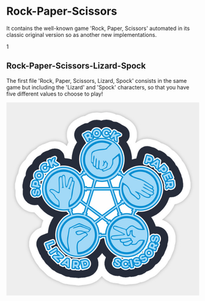 # Rock-Paper-Scissors

It contains the well-known game 'Rock, Paper, Scissors' automated in its classic original version so as another new implementations.


1

## Rock-Paper-Scissors-Lizard-Spock
The first file 'Rock, Paper, Scissors, Lizard, Spock' consists in the same game but including the 'Lizard' and 'Spock' characters, 
so that you have five different values to choose to play!


![alt text](https://raw.githubusercontent.com/AlejandroPenaloza/Rock-Paper-Scissors/master/rpsls.jpg)
